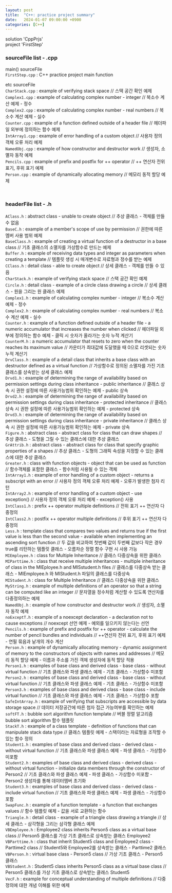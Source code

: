```yaml
---
layout: post
title:  "C++: practice project summary"
date:   2024-01-07 09:00:00 +0900
categories: [C++]
---
```


solution 'CppPrjs'   
project 'FirstStep'   
   
### sourceFile list - .cpp   
main() sourceFile   
`FirstStep.cpp` : C++ practice project main function   
   
etc sourceFile   
`CharStack.cpp` : example of verifying stack space // 스택 공간 확인 예제   
`Complex1.cpp` : example of calculating complex number - integer // 복소수 계산 예제 - 정수   
`Complex2.cpp` : example of calculating complex number - real numbers // 복소수 계산 예제 - 실수   
`Counter.cpp` : example of a function defined outside of a header file // 헤더파일 외부에 정의하는 함수 예제   
`IntArray1.cpp` : example of error handling of a custom object // 사용자 정의 객체 오류 처리 예제   
`NamedObj.cpp` : example of how constructor and destructor work // 생성자, 소멸자 동작 예제   
`Pencils.cpp` : example of prefix and postfix for ++ operator // ++ 연산자 전위 표기, 후위 표기 예제   
`Person.cpp` : example of dynamically allocating memory // 메모리 동적 할당 예제   
   
<br />
   
### headerFile list - .h   
`AClass.h` : abstract class - unable to create object // 추상 클래스 - 객체를 만들 수 없음   
`BaseC.h` : example of a member's scope of use by permission // 권한에 따른 멤버 사용 범위 예제   
`BaseClass.h` : example of creating a virtual function of a destructor in a base class // 기초 클래스의 소멸자를 가상함수로 만드는 예제   
`Buffer.h` : example of receiving data types and integer as parameters when creating a template // 템플릿 생성 시 매개변수로 자료형과 정수를 받는 예제   
`CClass.h` : detail class - able to create object // 상세 클래스 - 객체를 만들 수 있음   
`CharStack.h` : example of verifying stack space // 스택 공간 확인 예제   
`Circle.h` : detail class - example of a circle class drawing a circle // 상세 클래스 - 원을 그리는 원 클래스 예제   
`Complex1.h` : example of calculating complex number - integer // 복소수 계산 예제 - 정수   
`Complex2.h` : example of calculating complex number - real numbers // 복소수 계산 예제 - 실수   
`Counter.h` : example of a function defined outside of a header file - a numeric accumulator that increases the number when clicked // 헤더파일 외부에 정의하는 함수 예제 - 클릭 시 숫자가 올라가는 숫자 누적 계산기   
`CounterM.h` : a numeric accumulator that resets to zero when the counter reaches its maximum value // 카운터가 최대값에 도달했을 때 0으로 리셋되는 숫자 누적 계산기   
`DrvClass.h` : example of a detail class that inherits a base class with an destructor defined as a virtual function // 가상함수로 정의된 소멸자를 가진 기초 클래스를 상속받는 상세 클래스 예제   
`Drvd1.h` : example of determining the range of availability based on permission settings during class inheritance - public inheritance // 클래스 상속 시 권한 설정에 따른 사용가능범위 확인하는 예제 - public 상속   
`Drvd2.h` : example of determining the range of availability based on permission settings during class inheritance - protected inheritance // 클래스 상속 시 권한 설정에 따른 사용가능범위 확인하는 예제 - protected 상속   
`Drvd3.h` : example of determining the range of availability based on permission settings during class inheritance - private inheritance // 클래스 상속 시 권한 설정에 따른 사용가능범위 확인하는 예제 - private 상속   
`Figure.h` : abstract class - abstract class for class that can draw shapes // 추상 클래스 - 도형을 그릴 수 있는 클래스에 대한 추상 클래스   
`GrAttrib.h` : abstract class - abstract class for class that specify graphic properties of a shapes // 추상 클래스 - 도형의 그래픽 속성을 지정할 수 있는 클래스에 대한 추상 클래스   
`Greater.h` : class with function objects - object that can be used as function // 함수객체를 포함한 클래스 - 함수처럼 사용될 수 있는 객체   
`IntArray1.h` : example of error handling of a custom object - returns a subscript with an error // 사용자 정의 객체 오류 처리 예제 - 오류가 발생한 첨자 리턴   
`IntArray2.h` : example of error handling of a custom object - use exception() // 사용자 정의 객체 오류 처리 예제 - exception() 사용   
`IntClass1.h` : prefix ++ operator multiple definitions // 전위 표기 ++ 연산자 다중정의   
`IntClass2.h` : postfix ++ operator multiple definitions // 후위 표기 ++ 연산자 다중정의   
`Less.h` : template class that compares two values and returns true if the first value is less than the second value - available when implementing an ascending sort function // 두 값을 비교하여 첫번째 값이 두번째 값보다 작은 경우 true를 리턴하는 템플릿 클래스 - 오름차순 정렬 함수 구현 시 사용 가능   
`MIEmployee.h` : class for Multiple Inheritance // 클래스 다중상속을 위한 클래스   
`MIParttime.h` : class that receive multiple inheritances - multiple inheritance of class in the MIEployee.h and MISstudent.h files // 클래스를 다중상속 받는 클래스 - MIEmployee.h 와 MIStudent.h 파일의 클래스를 다중상속   
`MIStudent.h` : class for Multiple Inheritance // 클래스 다중상속을 위한 클래스   
`MyString.h` : example of multiple definitions of an operator so that a string can be computed like an integer // 문자열을 정수처럼 계산할 수 있도록 연산자를 다중정의하는 예제   
`NamedObj.h` : example of how constructor and destructor work // 생성자, 소멸자 동작 예제   
`noExceptT.h` : example of a noexcept declaration - a declaration not to cause exceptions // noexcept 선언 예제 - 예외를 일으키지 않는다는 선언   
`Pencils.h` : example of prefix and postfix for ++ operator - calculate the number of pencil bundles and individuals // ++연산자 전위 표기, 후위 표기 예제 - 연필 묶음과 낱개의 개수 계산   
`Person.h` : example of dynamically allocating memory - dynamic assignment of memory to the constructors of objects with names and addresses // 메모리 동적 할당 예제 - 이름과 주소를 가진 객체 생성자에 동적 할당 적용   
`Person1.h` : examples of base class and derived class - base class - without virtual function // 기초 클래스와 파생 클래스 예제 - 기초 클래스 - 가상함수 미포함   
`Person2.h` : examples of base class and derived class - base class - without virtual function // 기초 클래스와 파생 클래스 예제 - 기초 클래스 - 가상함수 미포함   
`Person3.h` : examples of base class and derived class - base class - include virtual function // 기초 클래스와 파생 클래스 예제 - 기초 클래스 - 가상함수 포함   
`SafeIntArray.h` : example of verifying that subscripts are accessible by data storage space // 데이터 저장공간에 따른 첨자 접근 가능여부를 확인하는 예제   
`softFT.h` : bubble sort algorithm function template // 버블 정렬 알고리즘 bubble sort algorithm 함수 템플릿   
`StackT.h` : example of a class template - definition of functions that can manipulate stack data type // 클래스 템플릿 예제 - 스택이라는 자료형을 조작할 수 있는 함수 정의   
`Student1.h` : examples of base class and derived class - derived class - without virtual function // 기초 클래스와 파생 클래스 예제 - 파생 클래스 - 가상함수 미포함   
`Student2.h` : examples of base class and derived class - derived class - without virtual function - initialize data members through the constructor of Person2 // 기초 클래스와 파생 클래스 예제 - 파생 클래스 - 가상함수 미포함 - Person2 생성자를 통해 데이터멤버 초기화   
`Student3.h` : examples of base class and derived class - derived class - include virtual function // 기초 클래스와 파생 클래스 예제 - 파생 클래스 - 가상함수 포함   
`SwapFunc.h` : example of a function template - a function that exchanges values // 함수 템플릿 예제 - 값을 서로 교환하는 함수   
`Triangle.h` : detail class - example of a triangle class drawing a triangle // 상세 클래스 - 삼각형을 그리는 삼각형 클래스 예제   
`VBEmployee.h` : Employee2 class inherits Person5 class as a virtual base class // Person5 클래스를 가상 기초 클래스로 상속받는 클래스 Employee2   
`VBParttime.h` : class that inherit Student5 class and Employee2 class - Parttime2 class // Student5와 Employee2를 상속받는 클래스 - Parttime2 클래스   
`VBPerson.h` : virtual base class - Person5 class // 가상 기초 클래스 - Person5 클래스   
`VBStudent.h` : Student5 class inherits Person5 class as a virtual base class // Person5 클래스를 가상 기초 클래스로 상속받는 클래스 Student5   
`VecF.h` : example for conceptual understanding of multiple definitions // 다중정의에 대한 개념 이해를 위한 예제   
   